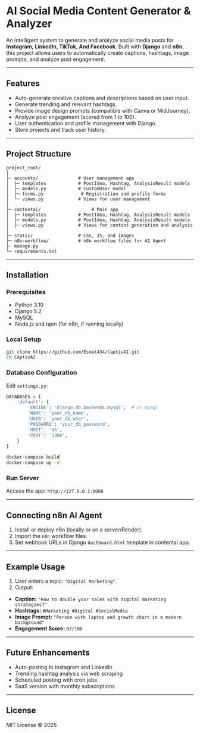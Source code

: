 # AI Social Media Content Generator & Analyzer

An intelligent system to generate and analyze social media posts for **Instagram, LinkedIn, TikTok, And Facebook**. Built with **Django** and **n8n**, this project allows users to automatically create captions, hashtags, image prompts, and analyze post engagement.

---

## Features

* Auto-generate creative captions and descriptions based on user input.
* Generate trending and relevant hashtags.
* Provide image design prompts (compatible with Canva or MidJourney).
* Analyze post engagement (scored from 1 to 100).
* User authentication and profile management with Django.
* Store projects and track user history.

---

## Project Structure

```
project_root/
│
├─ accounts/               # User management app
│  ├─ templates            # PostIdea, Hashtag, AnalysisResult models
│  ├─ models.py            # CustomUser model
│  ├─ forms.py              # Registration and profile forms
│  └─ views.py             # Views for user management
│
├─ contentai/                   # Main app
│  ├─ templates            # PostIdea, Hashtag, AnalysisResult models
│  ├─ models.py            # PostIdea, Hashtag, AnalysisResult models
│  ├─ views.py             # Views for content generation and analysis
│
├─ static/                 # CSS, JS, and images
├─ n8n-workflow/           # n8n workflow files for AI Agent
├─ manage.py
└─ requirements.txt
```

---

## Installation

### Prerequisites

* Python 3.10
* Django 5.2
* MySQL
* Node.js and npm (for n8n, if running locally)

### Local Setup

```bash
git clone https://github.com/Esmat434/CaptivAI.git
cd CaptivAI
```

### Database Configuration

Edit `settings.py`:

```python
DATABASES = {
    'default': {
        'ENGINE': 'django.db.backends.mysql',  # or mysql
        'NAME': 'your_db_name',
        'USER': 'your_db_user',
        'PASSWORD': 'your_db_password',
        'HOST': 'db',
        'PORT': '3306',
    }
}
```

```bash
docker-compose build
docker-compose up -d
```

### Run Server

Access the app: `http://127.0.0.1:8080`

---

## Connecting n8n AI Agent

1. Install or deploy n8n (locally or on a server/Render).
2. Import the `n8n` workflow files.
3. Set webhook URLs in Django `dashboard.html` template in contentai app.

---

## Example Usage

1. User enters a topic: `"Digital Marketing"`.
2. Output:

* **Caption:** `"How to double your sales with digital marketing strategies?"`
* **Hashtags:** `#Marketing #Digital #SocialMedia`
* **Image Prompt:** `"Person with laptop and growth chart in a modern background"`
* **Engagement Score:** `87/100`

---

## Future Enhancements

* Auto-posting to Instagram and LinkedIn
* Trending hashtag analysis via web scraping
* Scheduled posting with cron jobs
* SaaS version with monthly subscriptions

---

## License

MIT License © 2025
